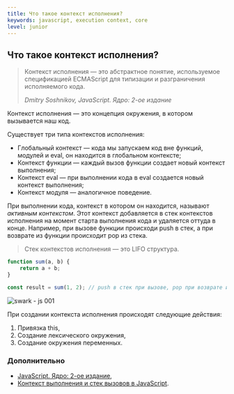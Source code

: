```yaml
---
title: Что такое контекст исполнения?
keywords: javascript, execution context, core
level: junior
---
```


## Что такое контекст исполнения?

> Контекст исполнения — это абстрактное понятие, используемое спецификацией ECMAScript для типизации и разграничения исполняемого кода.
> 
> _Dmitry Soshnikov, JavaScript. Ядро: 2-ое издание_

Контекст исполнения — это концепция окружения, в котором вызывается наш код. 

Существует три типа контекстов исполнения:
- Глобальный контекст — кода мы запускаем код вне функций, модулей и eval, он находится в глобальном контексте;
- Контекст функции — каждый вызов функции создает новый контекст выполнения;
- Контекст eval — при выполнении кода в eval создается новый контекст выполнения;
- Контекст модуля — аналогичное поведение.

При выполнении кода, контекст в котором он находится, называют _активным контекстом_.
Этот контекст добавляется в стек контекстов исполнения на момент старта выполнения кода и удаляется оттуда в конце.
Например, при вызове функции происходи push в стек, а при возврате из функции происходит pop из стека.

> Стек контекстов исполнения — это LIFO структура.

```js
function sum(a, b) {
    return a + b;
}

const result = sum(1, 2); // push в стек при вызове, pop при возврате из функции
```

![swark - js 001](https://user-images.githubusercontent.com/4215285/138881294-c5dd589e-024c-4d79-a671-e27f6826ada4.jpeg)

При создании контекста исполнения происходят следующие действия:
1. Привязка this,
2. Создание лексического окружения,
3. Создание окружения переменных.

### Дополнительно
- [JavaScript. Ядро: 2-ое издание](http://dmitrysoshnikov.com/ecmascript/javascript-the-core-2nd-edition-rus/#kontekst-ispolneniya),
- [Контекст выполнения и стек вызовов в JavaScript](https://habr.com/ru/company/ruvds/blog/422089/).
